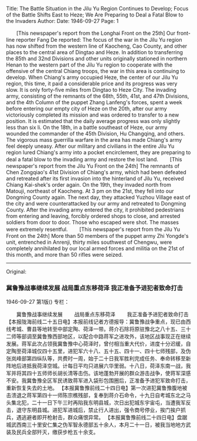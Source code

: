 Title: The Battle Situation in the Jilu Yu Region Continues to Develop; Focus of the Battle Shifts East to Heze; We Are Preparing to Deal a Fatal Blow to the Invaders
Author:
Date: 1946-09-27
Page: 1

　　[This newspaper's report from the Longhai Front on the 25th] Our front-line reporter Fang De reported: The focus of the war in the Jilu Yu region has now shifted from the western line of Kaocheng, Cao County, and other places to the central area of ​​Dingtao and Heze. In addition to transferring the 85th and 32nd Divisions and other units originally stationed in northern Henan to the western part of the Jilu Yu region to cooperate with the offensive of the central Chiang troops, the war in this area is continuing to develop. When Chiang's army occupied Heze, the center of our Jilu Yu region, this time, it paid a considerable price and its progress was very slow. It is only forty-five miles from Dingtao to Heze City. The invading army, consisting of the remnants of the 68th, 55th, 41st, and 47th Divisions, and the 4th Column of the puppet Zhang Lanfeng's forces, spent a week before entering our empty city of Heze on the 20th, after our army victoriously completed its mission and was ordered to transfer to a new position. It is estimated that the daily average progress was only slightly less than six li. On the 18th, in a battle southeast of Heze, our army wounded the commander of the 45th Division, Hu Changqing, and others. The vigorous mass guerrilla warfare in the area has made Chiang's army feel deeply uneasy. After our military and civilians in the entire Jilu Yu region lured Chiang's army into a pocket encirclement, they are preparing to deal a fatal blow to the invading army and restore the lost land.
　　[This newspaper's report from the Jilu Yu Front on the 24th] The remnants of Chen Zongqiao's 41st Division of Chiang's army, which had been defeated and retreated after its first invasion into the hinterland of Jilu Yu, received Chiang Kai-shek's order again. On the 19th, they invaded north from Matouji, northeast of Kaocheng. At 3 pm on the 21st, they fell into our Dongming County again. The next day, they attacked Yuzhou Village east of the city and were counterattacked by our army and retreated to Dongming County. After the invading army entered the city, it prohibited pedestrians from entering and leaving, forcibly ordered shops to close, and arrested soldiers from door to door. Those who escaped were shot. The masses were extremely resentful.
　　[This newspaper's report from the Jilu Yu Front on the 24th] More than 50 members of the puppet army Zhi Yongde's unit, entrenched in Anrenji, thirty miles southwest of Chengwu, were completely annihilated by our local armed forces and militia on the 21st of this month, and more than 50 rifles were seized.



<hr /> 

Original: 


### 冀鲁豫战事继续发展  战局重点东移荷泽  我正准备予进犯者致命打击

1946-09-27
第1版()
专栏：

　　冀鲁豫战事继续发展
　　战局重点东移荷泽
　　我正准备予进犯者致命打击
    【本报陇海前线二十五日电】本报前线记者方德报导：冀鲁豫战争重点，现已由西线考城、曹县等地转至中部定陶、荷泽一带。蒋介石除将原驻豫北之八十五、三十二师等部调至冀鲁豫西部地区，以配合中路蒋军之进攻外，该地区战事现正在继续发展。蒋军此次占领我冀鲁豫中心荷泽时，曾付相当重大代价，进度十分迟缓，自定陶至荷泽城仅四十五里，进犯军六十八、五十五、四十一、四十七师残部，及伪张岚峰部第四纵队等，共费时一周，始于二十日我军胜利完成任务、奉命转移至新阵地后进抵我荷泽空城。计每日平均只进展六华里弱。十八日，荷泽东南一战，我军并将其四十五师师长胡长清等击伤。该地蓬勃开展的群众游击战争，使蒋军深感不安。我冀鲁豫全区军民诱致蒋军进入袋形包围圈后，正准备予进犯军致命打击，重新恢复失去的土地。
    【本报冀鲁豫前线二十四日电】第一次进犯冀鲁豫腹地被击溃退之蒋军第四十一师陈宗樵残部，复奉到蒋介石命令，十九日自考城东北之马头集北犯，二十一日下午三时再陷我东明县城，次日出犯城东宇宙屯，当遭我军反击，退守东明县城。进犯军进城后，禁止行人进出，强令商号停业，挨门挨户抓兵，遇逃避者即开枪射击，群众痛恨异常。
    【本报冀鲁豫前线二十四日电】盘踞城武西南三十里安仁集之伪军智永德部五十余人，本月二十一日，被我当地地方武装及民兵全部歼灭，缴获步枪五十余支。
